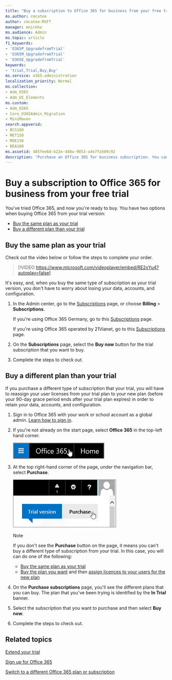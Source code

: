 ```yaml
---
title: "Buy a subscription to Office 365 for business from your free trial"
ms.author: cmcatee
author: cmcatee-MSFT
manager: mnirkhe
ms.audience: Admin
ms.topic: article
f1_keywords:
- 'O365P_UpgradefromTrial'
- 'O365M_UpgradefromTrial'
- 'O365E_UpgradefromTrial'
keywords:
- 'trial,Trial,Buy,Buy'
ms.service: o365-administration
localization_priority: Normal
ms.collection:
- Adm_O365
- Adm_UI_Elements
ms.custom:
- Adm_O365
- Core_O365Admin_Migration
- MiniMaven
search.appverid:
- BCS160
- MET150
- MOE150
- BEA160
ms.assetid: 485fee6d-b22e-440a-9053-a4e7fa509c92
description: "Purchase an Office 365 for business subscription. You can buy the same type of subscription that you tried, or a different plan."
---
```


# Buy a subscription to Office 365 for business from your free trial

You've tried Office 365, and now you're ready to buy. You have two options when buying Office 365 from your trial version:
  
- [Buy the same plan as your trial](#buy-the-same-plan-as-your-trial)
- [Buy a different plan than your trial](#buy-a-different-plan-than-your-trial)
    
## Buy the same plan as your trial

Check out the video below or follow the steps to complete your order.
  
> [!VIDEO https://www.microsoft.com/videoplayer/embed/RE2xYu4?autoplay=false]
  
It's easy, and, when you buy the same type of subscription as your trial version, you don't have to worry about losing your data, accounts, and configuration.
  
1. In the Admin center, go to the <a href="https://go.microsoft.com/fwlink/p/?linkid=842054" target="_blank">Subscriptions</a> page, or choose **Billing** \> **Subscriptions**.
    
    If you're using Office 365 Germany, go to this <a href="https://go.microsoft.com/fwlink/p/?linkid=847745" target="_blank">Subscriptions</a> page. 
    
    If you're using Office 365 operated by 21Vianet, go to this <a href="https://go.microsoft.com/fwlink/p/?linkid=850626" target="_blank">Subscriptions</a> page. 
    
2. On the **Subscriptions** page, select the **Buy now** button for the trial subscription that you want to buy. 
    
3. Complete the steps to check out.
    
## Buy a different plan than your trial

If you purchase a different type of subscription that your trial, you will have to reassign your user licenses from your trial plan to your new plan (before your 90-day grace period ends after your trial plan expires) in order to retain your data, accounts, and configuration.
  
1. Sign in to Office 365 with your work or school account as a global admin. [Learn how to sign in](https://support.office.com/article/e9eb7d51-5430-4929-91ab-6157c5a050b4).
    
2. If you're not already on the start page, select **Office 365** in the top-left hand corner. 
    
    ![Button to navigate to the Office 365 Start Page](../media/2fc597ab-ae33-4e5a-aec1-e60e48beac62.png)
  
3. At the top right-hand corner of the page, under the navigation bar, select **Purchase**.
    
    ![Button to purchase your Office 365 trial](../media/73fba4ad-6879-460b-8ef1-f2efb2ee4104.png)
  
    > [!NOTE]
    > If you don't see the **Purchase** button on the page, it means you can't buy a different type of subscription from your trial. In this case, you will can do one of the following: 
    > - [Buy the same plan as your trial](#buy-the-same-plan-as-your-trial)
    > - [Buy the plan you want](buy-another-subscription.md) and then [assign licences to your users for the new plan](assign-licenses-to-users.md)
  
4. On the **Purchase subscriptions** page, you'll see the different plans that you can buy. The plan that you've been trying is identified by the **In Trial** banner. 
    
5. Select the subscription that you want to purchase and then select **Buy now**.
    
6. Complete the steps to check out.

## Related topics

[Extend your trial](extend-your-trial.md)
  
[Sign up for Office 365](../admin-overview/sign-up-for-office-365.md)
  
[Switch to a different Office 365 plan or subscription](switch-to-a-different-plan.md)